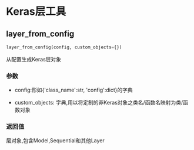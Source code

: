 # Keras层工具

## layer_from_config

```python
layer_from_config(config, custom_objects={})
```
从配置生成Keras层对象

### 参数

* config:形如{'class_name':str, 'config':dict}的字典

* custom_objects: 字典,用以将定制的非Keras对象之类名/函数名映射为类/函数对象

### 返回值

层对象,包含Model,Sequential和其他Layer
